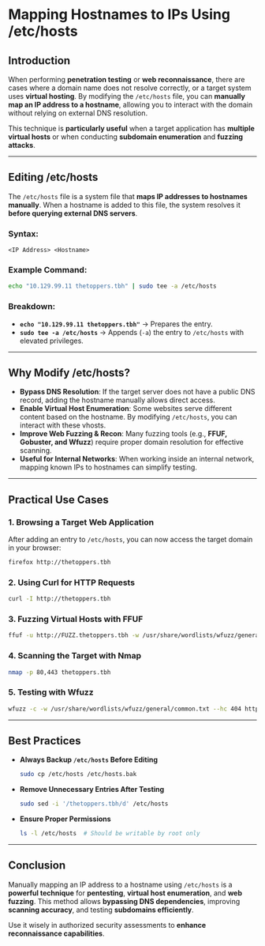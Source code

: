 # Mapping Hostnames to IPs Using /etc/hosts

## Introduction
When performing **penetration testing** or **web reconnaissance**, there are cases where a domain name does not resolve correctly, or a target system uses **virtual hosting**. By modifying the `/etc/hosts` file, you can **manually map an IP address to a hostname**, allowing you to interact with the domain without relying on external DNS resolution.

This technique is **particularly useful** when a target application has **multiple virtual hosts** or when conducting **subdomain enumeration** and **fuzzing attacks**.

---

## Editing /etc/hosts
The `/etc/hosts` file is a system file that **maps IP addresses to hostnames manually**. When a hostname is added to this file, the system resolves it **before querying external DNS servers**.

### Syntax:
```plaintext
<IP Address> <Hostname>
```

### Example Command:
```bash
echo "10.129.99.11 thetoppers.tbh" | sudo tee -a /etc/hosts
```

### Breakdown:
- **`echo "10.129.99.11 thetoppers.tbh"`** → Prepares the entry.
- **`sudo tee -a /etc/hosts`** → Appends (`-a`) the entry to `/etc/hosts` with elevated privileges.

---

## Why Modify /etc/hosts?
- **Bypass DNS Resolution**: If the target server does not have a public DNS record, adding the hostname manually allows direct access.
- **Enable Virtual Host Enumeration**: Some websites serve different content based on the hostname. By modifying `/etc/hosts`, you can interact with these vhosts.
- **Improve Web Fuzzing & Recon**: Many fuzzing tools (e.g., **FFUF, Gobuster, and Wfuzz**) require proper domain resolution for effective scanning.
- **Useful for Internal Networks**: When working inside an internal network, mapping known IPs to hostnames can simplify testing.

---

## Practical Use Cases
### 1. Browsing a Target Web Application
After adding an entry to `/etc/hosts`, you can now access the target domain in your browser:
```bash
firefox http://thetoppers.tbh
```

### 2. Using Curl for HTTP Requests
```bash
curl -I http://thetoppers.tbh
```

### 3. Fuzzing Virtual Hosts with FFUF
```bash
ffuf -u http://FUZZ.thetoppers.tbh -w /usr/share/wordlists/wfuzz/general/common.txt
```

### 4. Scanning the Target with Nmap
```bash
nmap -p 80,443 thetoppers.tbh
```

### 5. Testing with Wfuzz
```bash
wfuzz -c -w /usr/share/wordlists/wfuzz/general/common.txt --hc 404 http://thetoppers.tbh/FUZZ
```

---

## Best Practices
- **Always Backup `/etc/hosts` Before Editing**
  ```bash
  sudo cp /etc/hosts /etc/hosts.bak
  ```
- **Remove Unnecessary Entries After Testing**
  ```bash
  sudo sed -i '/thetoppers.tbh/d' /etc/hosts
  ```
- **Ensure Proper Permissions**
  ```bash
  ls -l /etc/hosts  # Should be writable by root only
  ```

---

## Conclusion
Manually mapping an IP address to a hostname using `/etc/hosts` is a **powerful technique** for **pentesting**, **virtual host enumeration**, and **web fuzzing**. This method allows **bypassing DNS dependencies**, improving **scanning accuracy**, and testing **subdomains efficiently**.

Use it wisely in authorized security assessments to **enhance reconnaissance capabilities**.

